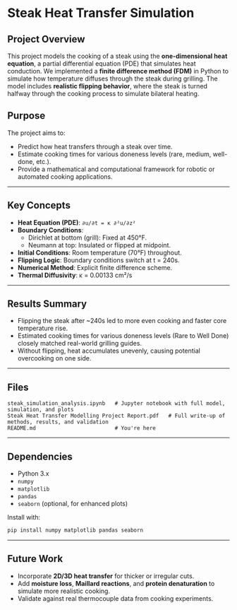 # Steak Heat Transfer Simulation

## Project Overview

This project models the cooking of a steak using the **one-dimensional heat equation**, a partial differential equation (PDE) that simulates heat conduction. We implemented a **finite difference method (FDM)** in Python to simulate how temperature diffuses through the steak during grilling. The model includes **realistic flipping behavior**, where the steak is turned halfway through the cooking process to simulate bilateral heating.

## Purpose

The project aims to:
- Predict how heat transfers through a steak over time.
- Estimate cooking times for various doneness levels (rare, medium, well-done, etc.).
- Provide a mathematical and computational framework for robotic or automated cooking applications.

---

## Key Concepts

- **Heat Equation (PDE)**: `∂u/∂t = κ ∂²u/∂z²`
- **Boundary Conditions**:
  - Dirichlet at bottom (grill): Fixed at 450°F.
  - Neumann at top: Insulated or flipped at midpoint.
- **Initial Conditions**: Room temperature (70°F) throughout.
- **Flipping Logic**: Boundary conditions switch at t = 240s.
- **Numerical Method**: Explicit finite difference scheme.
- **Thermal Diffusivity**: κ = 0.00133 cm²/s

---

## Results Summary

- Flipping the steak after ~240s led to more even cooking and faster core temperature rise.
- Estimated cooking times for various doneness levels (Rare to Well Done) closely matched real-world grilling guides.
- Without flipping, heat accumulates unevenly, causing potential overcooking on one side.

---

## Files

```plaintext
steak_simulation_analysis.ipynb   # Jupyter notebook with full model, simulation, and plots
Steak Heat Transfer Modelling Project Report.pdf   # Full write-up of methods, results, and validation
README.md                         # You're here
```

---

## Dependencies

- Python 3.x
- `numpy`
- `matplotlib`
- `pandas`
- `seaborn` (optional, for enhanced plots)

Install with:

```bash
pip install numpy matplotlib pandas seaborn
```

---

## Future Work

- Incorporate **2D/3D heat transfer** for thicker or irregular cuts.
- Add **moisture loss**, **Maillard reactions**, and **protein denaturation** to simulate more realistic cooking.
- Validate against real thermocouple data from cooking experiments.